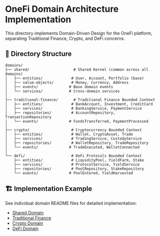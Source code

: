 # OneFi Domain Architecture Implementation

This directory implements Domain-Driven Design for the OneFi platform, separating Traditional Finance, Crypto, and DeFi concerns.

## 📁 Directory Structure

```
domains/
├── shared/                    # Shared Kernel (common across all domains)
│   ├── entities/             # User, Account, Portfolio (base)
│   ├── value-objects/        # Money, Currency, Address
│   ├── events/              # Base domain events
│   └── services/            # Cross-domain services
│
├── traditional-finance/       # Traditional Finance Bounded Context
│   ├── entities/             # BankAccount, Investment, CreditCard
│   ├── services/             # BankingService, PaymentService
│   ├── repositories/         # AccountRepository, TransactionRepository
│   └── events/              # FundsTransferred, PaymentProcessed
│
├── crypto/                   # Cryptocurrency Bounded Context
│   ├── entities/             # Wallet, CryptoAsset, Trade
│   ├── services/             # TradingService, CustodyService
│   ├── repositories/         # WalletRepository, TradeRepository
│   └── events/              # TradeExecuted, WalletConnected
│
└── defi/                     # DeFi Protocols Bounded Context
    ├── entities/             # LiquidityPool, YieldFarm, Stake
    ├── services/             # ProtocolService, YieldService
    ├── repositories/         # PoolRepository, StakeRepository
    └── events/              # PoolEntered, YieldHarvested
```

## 🏗️ Implementation Example

See individual domain README files for detailed implementation:
- [Shared Domain](./shared/README.md)
- [Traditional Finance](./traditional-finance/README.md)
- [Crypto Domain](./crypto/README.md)
- [DeFi Domain](./defi/README.md)